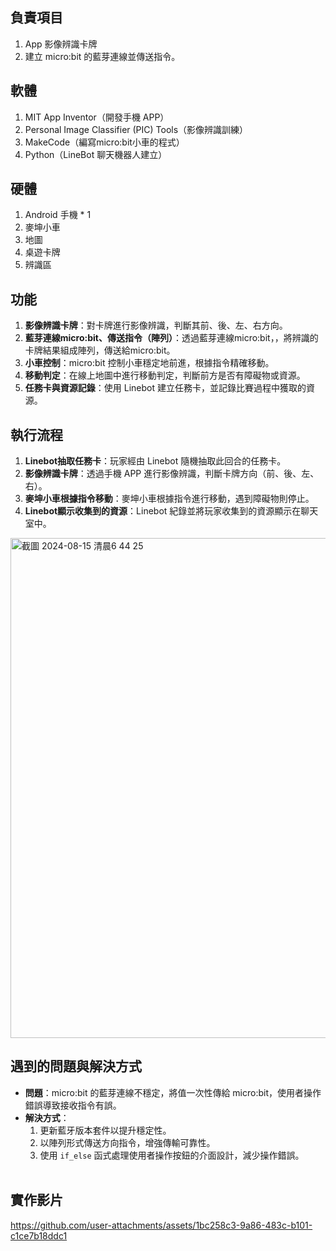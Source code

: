 ## 負責項目

1. App 影像辨識卡牌
2. 建立 micro:bit 的藍芽連線並傳送指令。

## 軟體

1. MIT App Inventor（開發手機 APP）
2. Personal Image Classifier (PIC) Tools（影像辨識訓練）
3. MakeCode（編寫micro:bit小車的程式）
4. Python（LineBot 聊天機器人建立）

## 硬體

1. Android 手機 * 1
2. 麥坤小車
3. 地圖
4. 桌遊卡牌
5. 辨識區

## 功能

1. **影像辨識卡牌**：對卡牌進行影像辨識，判斷其前、後、左、右方向。
2. **藍芽連線micro:bit、傳送指令（陣列）**：透過藍芽連線micro:bit，，將辨識的卡牌結果組成陣列，傳送給micro:bit。
3. **小車控制**：micro:bit 控制小車穩定地前進，根據指令精確移動。
4. **移動判定**：在線上地圖中進行移動判定，判斷前方是否有障礙物或資源。
5. **任務卡與資源記錄**：使用 Linebot 建立任務卡，並記錄比賽過程中獲取的資源。

## 執行流程

1. **Linebot抽取任務卡**：玩家經由 Linebot 隨機抽取此回合的任務卡。
2. **影像辨識卡牌**：透過手機 APP 進行影像辨識，判斷卡牌方向（前、後、左、右）。
3. **麥坤小車根據指令移動**：麥坤小車根據指令進行移動，遇到障礙物則停止。
4. **Linebot顯示收集到的資源**：Linebot 紀錄並將玩家收集到的資源顯示在聊天室中。

<img width="800" alt="截圖 2024-08-15 清晨6 44 25" src="https://github.com/user-attachments/assets/df7784af-c57f-40bd-9ed5-b55d869802ef">

## 遇到的問題與解決方式

- **問題**：micro:bit 的藍芽連線不穩定，將值一次性傳給 micro:bit，使用者操作錯誤導致接收指令有誤。
- **解決方式**：
  1. 更新藍牙版本套件以提升穩定性。
  2. 以陣列形式傳送方向指令，增強傳輸可靠性。
  3. 使用 `if_else` 函式處理使用者操作按鈕的介面設計，減少操作錯誤。
<br></br>
## 實作影片
https://github.com/user-attachments/assets/1bc258c3-9a86-483c-b101-c1ce7b18ddc1

